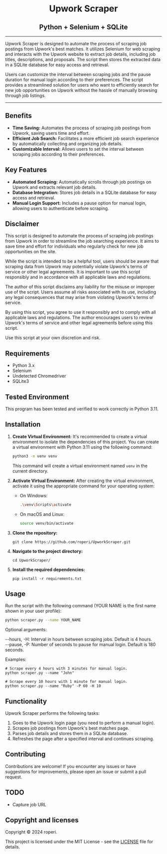 <h1 align="center">Upwork Scraper</h1>
<h2 align="center">Python + Selenium + SQLite</h2>

---

Upwork Scraper is designed to automate the process of scraping job postings from Upwork's best matches. It utilizes Selenium for web scraping and interacts with the Upwork website to extract job details, including job titles, descriptions, and proposals. The script then stores the extracted data in a SQLite database for easy access and retrieval.

Users can customize the interval between scraping jobs and the pause duration for manual login according to their preferences. The script provides a streamlined solution for users who want to efficiently search for new job opportunities on Upwork without the hassle of manually browsing through job listings.

---
## Benefits

- **Time Saving:** Automates the process of scraping job postings from Upwork, saving users time and effort.
- **Efficient Job Search:** Facilitates a more efficient job search experience by automatically collecting and organizing job details.
- **Customizable Interval:** Allows users to set the interval between scraping jobs according to their preferences.

## Key Features

- **Automated Scraping:** Automatically scrolls through job postings on Upwork and extracts relevant job details.
- **Database Integration:** Stores job details in a SQLite database for easy access and retrieval.
- **Manual Login Support:** Includes a pause option for manual login, allowing users to authenticate before scraping.


## Disclaimer

This script is designed to automate the process of scraping job postings from Upwork in order to streamline the job searching experience. It aims to save time and effort for individuals who regularly check for new job opportunities on the site.

While the script is intended to be a helpful tool, users should be aware that scraping data from Upwork may potentially violate Upwork's terms of service or other legal agreements. It is important to use this script responsibly and in accordance with all applicable laws and regulations.

The author of this script disclaims any liability for the misuse or improper use of the script. Users assume all risks associated with its use, including any legal consequences that may arise from violating Upwork's terms of service.

By using this script, you agree to use it responsibly and to comply with all applicable laws and regulations. The author encourages users to review Upwork's terms of service and other legal agreements before using this script.

Use this script at your own discretion and risk.

## Requirements

- Python 3.x
- Selenium
- Undetected Chromedriver
- SQLite3

## Tested Environment

This program has been tested and verified to work correctly in Python 3.11.

## Installation

1. **Create Virtual Environment:** It's recommended to create a virtual environment to isolate the dependencies of this project. You can create a virtual environment with Python 3.11 using the following command:

    ```bash
    python3 -m venv venv
    ```

    This command will create a virtual environment named `venv` in the current directory.

2. **Activate Virtual Environment:** After creating the virtual environment, activate it using the appropriate command for your operating system:

    - On Windows:

        ```bash
        .\venv\Scripts\activate
        ```

    - On macOS and Linux:

        ```bash
        source venv/bin/activate
        ```
      
3. **Clone the repository:**
   
    ```
    git clone https://github.com/roperi/UpworkScraper.git
    ```

4. **Navigate to the project directory:**
   
    ```
    cd UpworkScraper/
    ```

5. **Install the required dependencies:**
   
    ```
    pip install -r requirements.txt
    ```

## Usage


Run the script with the following command (YOUR NAME is the first name shown in your user profile):

```bash
python scraper.py --name YOUR_NAME
```

Optional arguments:

--hours, -H: Interval in hours between scraping jobs. Default is 4 hours.  
--pause, -P: Number of seconds to pause for manual login. Default is 180 seconds.

Examples:

```
# Scrape every 4 hours with 3 minutes for manual login.  
python scraper.py --name "John"

# Scrape every 10 hours with 1 minute for manual login.  
python scraper.py --name "Ruby" -P 60 -H 10
```

## Functionality
Upwork Scraper performs the following tasks:

1. Goes to the Upwork login page (you need to perform a manual login).
2. Scrapes job postings from Upwork's best matches page.
3. Parses job details and stores them in a SQLite database.
4. Refreshes the page after a specified interval and continues scraping.

## Contributing
Contributions are welcome! If you encounter any issues or have suggestions for improvements, please open an issue or submit a pull request.

## TODO
- Capture job URL


## Copyright and licenses
Copyright © 2024 roperi. 

This project is licensed under the MIT License - see the [LICENSE](LICENSE) file for details.

